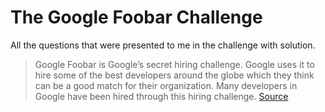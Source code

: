 # The Google Foobar Challenge

All the questions that were presented to me in the challenge with solution.

> Google Foobar is Google’s secret hiring challenge. Google uses it to hire some of the best developers around the globe which they think can be a good match for their organization. Many developers in Google have been hired through this hiring challenge. 
[Source](https://medium.com/magentacodes/things-you-should-know-about-google-foobar-invitation-703a535bf30f)